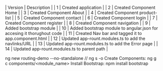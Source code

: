 | Version | Description |
| 1 | Created application |
| 2 | Created Component Home |
| 3 | Created Component About |
| 4 | Created Component product-list |
| 5 | Created Component contact |
| 6 | Created Component login |
| 7 | Created Component register |
| 8 | Created Component navigation |
| 9 | Added bootstrap module |
| 10 | Added bootstrap module to angular.json for accesing it thorughout code |
| 11 | Created Nav bar and tagged it to app.component.html |
| 12 | Updated app-rount.modules.ts to add the navlinks/URL |
| 13 | Updated app-rount.modules.ts to add the Error page |
| 14 | Updated app-rount.modules.ts to parent path |












ng new routing-demo --no-standalone //
ng s -o
Create Components: ng g c components/<module_name>
Install Bootstrap: npm install bootstrap